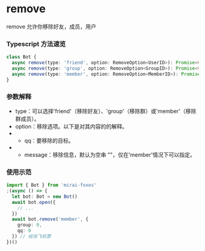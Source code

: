 # remove

remove 允许你移除好友，成员，用户

### Typescript 方法速览

```typescript
class Bot {
  async remove(type: 'friend', option: RemoveOption<UserID>): Promise<void>
  async remove(type: 'group', option: RemoveOption<GroupID>): Promise<void>
  async remove(type: 'member', option: RemoveOption<MemberID>): Promise<void>
}
```

### 参数解释

- type：可以选择'friend'（移除好友）、'group'（移除群）或'member'（移除群成员）。
- option：移除选项。以下是对其内容的的解释。
- - qq：要移除的目标。
- - message：移除信息，默认为空串 ""，仅在'member'情况下可以指定。

### 使用示范

```typescript
import { Bot } from 'mirai-foxes'
;(async () => {
  let bot: Bot = new Bot()
  await bot.open({
    // ...
  })
  await bot.remove('member', {
    group: 0,
    qq: 0
  }) // 给张飞机票
})()
```
